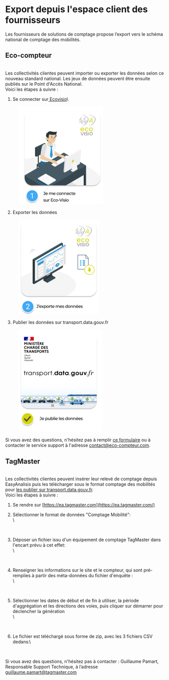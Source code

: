 # Export depuis l'espace client des fournisseurs

Les fournisseurs de solutions de comptage propose l’export vers le schéma national de comptage des mobilités.&#x20;



## Eco-compteur&#x20;

\
Les collectivités clientes peuvent importer ou exporter les données selon ce nouveau standard national. Les jeux de données peuvent être ensuite publiés sur le Point d'Accès National.\
Voici les étapes à suivre : &#x20;

1. Se connecter sur[ Ecovisio](https://www.eco-visio.net/v5/login/?callback=%2Fv5%2F#::)\


<figure><img src="../../.gitbook/assets/ecovisio.PNG" alt="" width="270"><figcaption></figcaption></figure>

2. Exporter les données

<figure><img src="../../.gitbook/assets/ecovisio1.PNG" alt="" width="257"><figcaption></figcaption></figure>

3. Publier les données sur transport.data.gouv.fr

<figure><img src="../../.gitbook/assets/ecovisio2.PNG" alt="" width="268"><figcaption></figcaption></figure>

Si vous avez des questions, n'hésitez pas à remplir [ce formulaire](https://www.eco-compteur.com/contact/) ou à contacter le service support à l'adresse [contact@eco-compteur.com](mailto:contact@eco-compteur.com).  &#x20;

## TagMaster

\
Les collectivités clientes peuvent insérer leur relevé de comptage depuis EasyAnalisis puis les télécharger sous le format comptage des mobilités pour [les publier sur transport.data.gouv.fr](https://doc.transport.data.gouv.fr/producteurs/comment-et-pourquoi-les-producteurs-de-donnees-utilisent-ils-le-pan/publier-un-jeu-de-donnees/1.-methode-transport.data.gouv.fr).\
Voici les étapes à suivre :

1. Se rendre sur [https://ea.tagmaster.com](https://ea.tagmaster.com/)
2.  Sélectionner le format de données "Comptage Mobilité":\
    \


    <figure><img src="https://mail.google.com/mail/u/0?ui=2&#x26;ik=7011240d28&#x26;attid=0.6&#x26;permmsgid=msg-f:1766130663003621111&#x26;th=18828e7b0b4186f7&#x26;view=fimg&#x26;fur=ip&#x26;sz=s0-l75-ft&#x26;attbid=ANGjdJ_TVyC6rbp8SqGJRP-pBUF7e8SoHn26Q-kUjsm-JDQgYAcrw42yJutw1wZeY0r0Q_ryE_dPNFfTrUvaYDnkTwFvG8Jgvabepax1HmX_kg_HlSrYkwSXLYMO5QA&#x26;disp=emb" alt="" width="375"><figcaption></figcaption></figure>
3.  Déposer un fichier issu d'un équipement de comptage TagMaster dans l'encart prévu à cet effet:\
    \


    <figure><img src="https://mail.google.com/mail/u/0?ui=2&#x26;ik=7011240d28&#x26;attid=0.7&#x26;permmsgid=msg-f:1766130663003621111&#x26;th=18828e7b0b4186f7&#x26;view=fimg&#x26;fur=ip&#x26;sz=s0-l75-ft&#x26;attbid=ANGjdJ9Mo2TAZPa4YSHKSEgai-QL0Bi84ydbqKRy1X44DunfMM6ikY3fgjqKBiy_20GCVf13OMM-xf3exsBNX6x_selP90zFhJCwyWjVzr8DmJW-1BXLljkC7ZE_-eQ&#x26;disp=emb" alt="" width="375"><figcaption></figcaption></figure>
4.  Renseigner les informations sur le site et le compteur, qui sont pré-remplies à partir des méta-données du fichier d'enquête :\
    \


    <figure><img src="https://mail.google.com/mail/u/0?ui=2&#x26;ik=7011240d28&#x26;attid=0.8&#x26;permmsgid=msg-f:1766130663003621111&#x26;th=18828e7b0b4186f7&#x26;view=fimg&#x26;fur=ip&#x26;sz=s0-l75-ft&#x26;attbid=ANGjdJ_y4vxZ3Bz6LUKPA3cmm_hVcDlII7_o1wvDTe87ugDt53Y06nW7v7dIb_fr9zp3CZjsbcvnb5sVEUaC9HF7hPsg4-Cv8UoTsEH42eLdm4NwILITgk2_obob02o&#x26;disp=emb" alt="" width="375"><figcaption></figcaption></figure>
5.  Sélectionner les dates de début et de fin à utiliser, la période d'aggrégation et les directions des voies, puis cliquer sur démarrer pour déclencher la génération\
    \


    <figure><img src="https://mail.google.com/mail/u/0?ui=2&#x26;ik=7011240d28&#x26;attid=0.9&#x26;permmsgid=msg-f:1766130663003621111&#x26;th=18828e7b0b4186f7&#x26;view=fimg&#x26;fur=ip&#x26;sz=s0-l75-ft&#x26;attbid=ANGjdJ-xf15zlcA3bP3hAIk9yrgnEWhYy-gYKeN_AnhWatbf4oxwjP8nlL_L-d4c6n36sGJqF6Ux9kY1Dpfr41GXy2ua-XLtpB_PP-pida2d4T8gQohe4JDZlmYA0p4&#x26;disp=emb" alt="" width="375"><figcaption></figcaption></figure>
6.  Le fichier est téléchargé sous forme de zip, avec les 3 fichiers CSV dedans:\


    <figure><img src="https://mail.google.com/mail/u/0?ui=2&#x26;ik=7011240d28&#x26;attid=0.10&#x26;permmsgid=msg-f:1766130663003621111&#x26;th=18828e7b0b4186f7&#x26;view=fimg&#x26;fur=ip&#x26;sz=s0-l75-ft&#x26;attbid=ANGjdJ86IVVQeKqSu5pgfTIdx3SV6PYdMDFRBaHASWiK08SyUY5ybk1vTtNXNR2Sryi96qNjr75irbkc0RmnvyYt2eXtlDfllwc27yI0cK0YmHglmLM8SvVj6ReAL7w&#x26;disp=emb" alt="" width="375"><figcaption></figcaption></figure>



Si vous avez des questions, n'hésitez pas à contacter : Guillaume Pamart, Responsable Support Technique, à l’adresse guillaume.pamart@tagmaster.com
